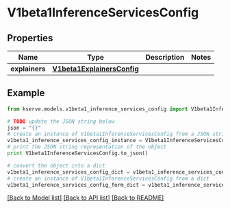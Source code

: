 # V1beta1InferenceServicesConfig


## Properties

Name | Type | Description | Notes
------------ | ------------- | ------------- | -------------
**explainers** | [**V1beta1ExplainersConfig**](V1beta1ExplainersConfig.md) |  | 

## Example

```python
from kserve.models.v1beta1_inference_services_config import V1beta1InferenceServicesConfig

# TODO update the JSON string below
json = "{}"
# create an instance of V1beta1InferenceServicesConfig from a JSON string
v1beta1_inference_services_config_instance = V1beta1InferenceServicesConfig.from_json(json)
# print the JSON string representation of the object
print V1beta1InferenceServicesConfig.to_json()

# convert the object into a dict
v1beta1_inference_services_config_dict = v1beta1_inference_services_config_instance.to_dict()
# create an instance of V1beta1InferenceServicesConfig from a dict
v1beta1_inference_services_config_form_dict = v1beta1_inference_services_config.from_dict(v1beta1_inference_services_config_dict)
```
[[Back to Model list]](../README.md#documentation-for-models) [[Back to API list]](../README.md#documentation-for-api-endpoints) [[Back to README]](../README.md)



